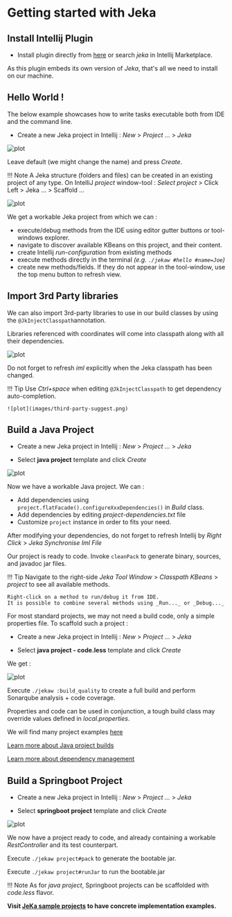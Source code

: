 # Getting started with Jeka

## Install Intellij Plugin <a name="install"></a>

* Install plugin directly from [here](https://plugins.jetbrains.com/plugin/13489-jeka)
or search _jeka_ in Intellij Marketplace.

As this plugin embeds its own version of _Jeka_, that's all we need to install on our machine.

## Hello World ! <a name="helloworld"></a>

The below example showcases how to write tasks executable both from IDE and the  command line. 

* Create a new Jeka project in Intellij : _New_ > _Project ..._ > _Jeka_ 

![plot](images/blank-project-wizard.png)

Leave default (we might change the name) and press _Create_.

!!! Note
    A Jeka structure (folders and files) can be created in an existing project of any type.
    On IntelliJ *project* window-tool : _Select project_ > Click Left > Jeka ... > Scaffold ...


![plot](images/blank-overall.png)

We get a workable Jeka project from which we can :

- execute/debug methods from the IDE using editor gutter buttons or tool-windows explorer.
- navigate to discover available KBeans on this project, and their content.
- create Intellij *run-configuration* from existing methods
- execute methods directly in the terminal *(e.g. `./jekaw #hello #name=Joe`)*
- create new methods/fields. If they do not appear in the tool-window, use the top menu button to refresh view.

## Import 3rd Party libraries <a name="import"></a>

We can also import 3rd-party libraries to use in our build classes by using the `@JkInjectClasspath`annotation.

Libraries referenced with coordinates will come into classpath along with all their dependencies.

![plot](images/third-party-refresh.png)

Do not forget to refresh *iml* explicitly when the Jeka classpath has been changed.

!!! Tip
    Use _Ctrl+space_ when editing `@JkInjectClasspath` to get dependency auto-completion.

    ![plot](images/third-party-suggest.png)


## Build a Java Project

* Create a new Jeka project in Intellij : _New_ > _Project ..._ > _Jeka_

* Select **java project** template and click _Create_

![plot](images/java-build-code.png)

Now we have a workable Java project. We can :

* Add dependencies using `project.flatFacade().configureXxxDependencies()` in _Build_ class.
* Add dependencies by editing _project-dependencies.txt_ file
* Customize `project` instance in order to fits your need.

After modifying your dependencies, do not forget to refresh Intellij by _Right Click_ > _Jeka Synchronise Iml File_

Our project is ready to code. Invoke `cleanPack` to generate binary, sources, and javadoc jar files.

!!! Tip
    Navigate to the right-side _Jeka Tool Window_ > _Classpath KBeans_ > _project_ to see all available methods.

    Right-click on a method to run/debug it from IDE. 
    It is possible to combine several methods using _Run..._ or _Debug..._

For most standard projects, we may not need a build code, only a simple properties file. To scaffold such a project :

* Create a new Jeka project in Intellij : _New_ > _Project ..._ > _Jeka_

* Select **java project - code.less** template and click _Create_

We get :

![plot](images/java-build-properties.png)

Execute `./jekaw :build_quality` to create a full build and perform Sonarqube analysis + code coverage.

Properties and code can be used in conjunction, a tough build class may override values defined in _local.properties_.


We will find many project examples [here](https://github.com/jerkar/working-examples)

[Learn more about Java project builds](/reference-guide/build-library-project-build)

[Learn more about dependency management](/reference-guide/build-library-dependency-management)
<br/>

## Build a Springboot Project <a name="springboot"></a>

* Create a new Jeka project in Intellij : _New_ > _Project ..._ > _Jeka_

* Select **springboot project** template and click _Create_

![plot](images/springboot.png)

We now have a project ready to code, and already containing a workable _RestController_ and its test counterpart.

Execute `./jekaw project#pack` to generate the bootable jar.

Execute `./jekaw project#runJar` to run the bootable.jar

!!! Note
    As for _java project_, Springboot projects can be scaffolded with _code.less_ flavor.

**Visit [JeKa sample projects](https://github.com/jeka-dev/working-examples) to have concrete implementation examples.**